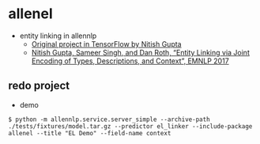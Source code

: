 # allenel
* entity linking in allennlp
  * [Original project in TensorFlow by Nitish Gupta](https://nitishgupta.github.io/neural-el/)
  * [Nitish Gupta, Sameer Singh, and Dan Roth, “Entity Linking via Joint Encoding of Types, Descriptions, and Context”, EMNLP 2017](http://cogcomp.org/page/publication_view/817)

## redo project
* demo 
```
$ python -m allennlp.service.server_simple --archive-path ./tests/fixtures/model.tar.gz --predictor el_linker --include-package allenel --title "EL Demo" --field-name context
```